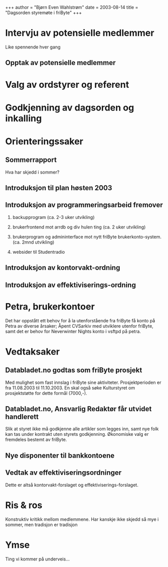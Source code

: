 +++
author = "Bjørn Even Wahlstrøm"
date = 2003-08-14
title = "Dagsorden styremøte i friByte"
+++

# Intervju av potensielle medlemmer

Like spennende hver gang

## Opptak av potensielle medlemmer

# Valg av ordstyrer og referent

# Godkjenning av dagsorden og inkalling

# Orienteringssaker

## Sommerrapport

Hva har skjedd i sommer?

## Introduksjon til plan høsten 2003

## Introduksjon av programmeringsarbeid fremover

1.  backupprogram (ca. 2-3 uker utvikling)

2.  brukerfrontend mot arrdb og div hulen ting (ca. 2 uker utvikling)

3.  brukerprogram og admininterface mot nytt friByte brukerkonto-system.
    (ca. 2mnd utvikling)

4.  websider til Studentradio

## Introduksjon av kontorvakt-ordning

## Introduksjon av effektiviserings-ordning

# Petra, brukerkontoer

Det har oppstått ett behov for å la utenforstående fra friByte få konto
på Petra av diverse årsaker; Åpent CVSarkiv med utviklere utenfor
friByte, samt det er behov for Neverwinter Nights konto i vsftpd på
petra.

# Vedtaksaker

## Databladet.no godtas som friByte prosjekt

Med mulighet som fast innslag i friByte sine aktiviteter.
Prosjektperioden er fra 11.08.2003 til 11.10.2003. En skal også søke
Kulturstyret om prosjektstøtte for dette formål (7000,-).

## Databladet.no, Ansvarlig Redaktør får utvidet handlerett

Slik at styret ikke må godkjenne alle artikler som legges inn, samt nye
folk kan tas under kontrakt uten styrets godkjenning. Økonomiske valg er
fremdeles bestemt av friByte.

## Nye disponenter til bankkontoene

## Vedtak av effektiviseringsordninger

Dette er altså kontorvakt-forslaget og effektiviserings-forslaget.

# Ris & ros

Konstruktiv kritikk mellom medlemmene. Har kanskje ikke skjedd så mye i
sommer, men tradisjon er tradisjon

# Ymse

Ting vi kommer på underveis\...
